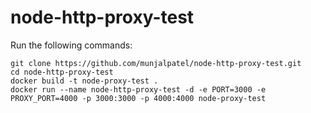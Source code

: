# node-http-proxy-test

Run the following commands:

    git clone https://github.com/munjalpatel/node-http-proxy-test.git
    cd node-http-proxy-test
    docker build -t node-proxy-test .
    docker run --name node-http-proxy-test -d -e PORT=3000 -e PROXY_PORT=4000 -p 3000:3000 -p 4000:4000 node-proxy-test
